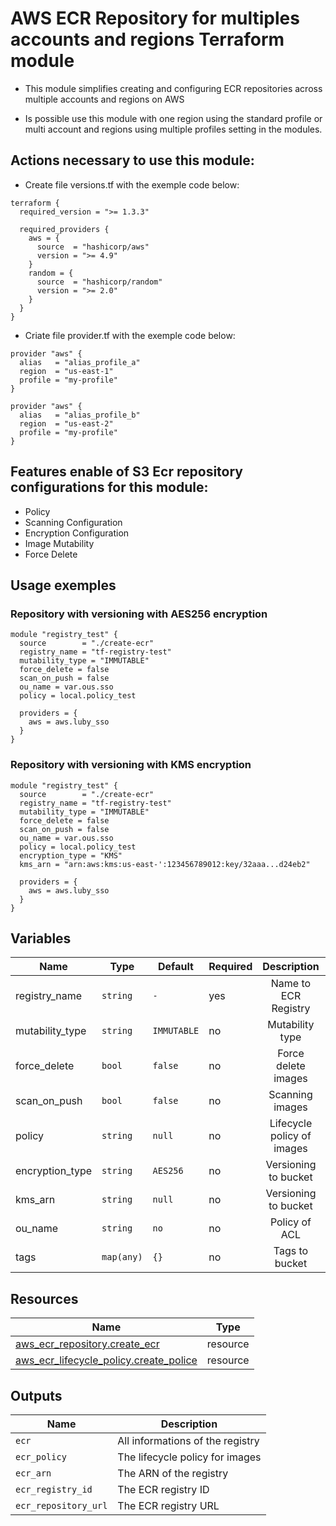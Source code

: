 # AWS ECR Repository for multiples accounts and regions Terraform module
* This module simplifies creating and configuring ECR repositories across multiple accounts and regions on AWS

* Is possible use this module with one region using the standard profile or multi account and regions using multiple profiles setting in the modules.

## Actions necessary to use this module:

* Create file versions.tf with the exemple code below:
```hcl
terraform {
  required_version = ">= 1.3.3"

  required_providers {
    aws = {
      source  = "hashicorp/aws"
      version = ">= 4.9"
    }
    random = {
      source  = "hashicorp/random"
      version = ">= 2.0"
    }
  }
}
```

* Criate file provider.tf with the exemple code below:
```hcl
provider "aws" {
  alias   = "alias_profile_a"
  region  = "us-east-1"
  profile = "my-profile"
}

provider "aws" {
  alias   = "alias_profile_b"
  region  = "us-east-2"
  profile = "my-profile"
}
```


## Features enable of S3 Ecr repository configurations for this module:

- Policy
- Scanning Configuration
- Encryption Configuration
- Image Mutability
- Force Delete

## Usage exemples

### Repository with versioning with AES256 encryption

```hcl
module "registry_test" {
  source        = "./create-ecr"
  registry_name = "tf-registry-test"
  mutability_type = "IMMUTABLE"
  force_delete = false
  scan_on_push = false
  ou_name = var.ous.sso
  policy = local.policy_test

  providers = {
    aws = aws.luby_sso
  }
}
```

### Repository with versioning with KMS encryption

```hcl
module "registry_test" {
  source        = "./create-ecr"
  registry_name = "tf-registry-test"
  mutability_type = "IMMUTABLE"
  force_delete = false
  scan_on_push = false
  ou_name = var.ous.sso
  policy = local.policy_test
  encryption_type = "KMS"
  kms_arn = "arn:aws:kms:us-east-':123456789012:key/32aaa...d24eb2"

  providers = {
    aws = aws.luby_sso
  }
}
```

## Variables

| Name | Type | Default | Required | Description | Options |
|------|-------------|------|---------|:--------:|:--------:|
| registry_name | `string` | `-` | yes | Name to ECR Registry | `-` |
| mutability_type | `string` | `IMMUTABLE` | no | Mutability type | `*`MUTABLE<br> `*`IMMUTABLE<br> |
| force_delete | `bool` | `false` | no | Force delete images | `*`false <br> `*`true |
| scan_on_push | `bool` | `false` | no | Scanning images | `*`false <br> `*`true |
| policy | `string` | `null` | no |Lifecycle policy of images | `-` |
| encryption_type | `string` | `AES256` | no | Versioning to bucket | `*`AES256<br> `*`KMS<br> |
| kms_arn | `string` | `null` | no | Versioning to bucket | `-` |
| ou_name | `string` | `no` | no | Policy of ACL | `-` |
| tags | `map(any)` | `{}` | no | Tags to bucket | `-` |


## Resources

| Name | Type |
|------|------|
| [aws_ecr_repository.create_ecr](https://registry.terraform.io/providers/hashicorp/aws/latest/docs/resources/ecr_repository) | resource |
| [aws_ecr_lifecycle_policy.create_police](https://registry.terraform.io/providers/hashicorp/aws/latest/docs/resources/ecr_lifecycle_policy) | resource |

## Outputs

| Name | Description |
|------|-------------|
| `ecr` | All informations of the registry |
| `ecr_policy` | The lifecycle policy for images |
| `ecr_arn` | The ARN of the registry |
| `ecr_registry_id` | The ECR registry ID |
| `ecr_repository_url` | The ECR registry URL |
